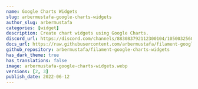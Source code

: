 ```yaml
---
name: Google Charts Widgets
slug: arbermustafa-google-charts-widgets
author_slug: arbermustafa
categories: [widget]
description: Create chart widgets using Google Charts.
discord_url: https://discord.com/channels/883083792112300104/1050032560920608768
docs_url: https://raw.githubusercontent.com/arbermustafa/filament-google-charts-widgets/main/README.md
github_repository: arbermustafa/filament-google-charts-widgets
has_dark_theme: true
has_translations: false
image: arbermustafa-google-charts-widgets.webp
versions: [2, 3]
publish_date: 2022-06-12
---
```

